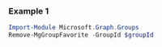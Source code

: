 ### Example 1
``` powershell
Import-Module Microsoft.Graph.Groups
Remove-MgGroupFavorite -GroupId $groupId
```
